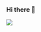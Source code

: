 ### Hi there 👋
<img src="https://capsule-render.vercel.app/api?type=waving&color=auto&height=200&section=header&text=Hello My Github!&fontSize=90"/>
<!--
**achoii/achoii** is a ✨ _special_ ✨ repository because its `README.md` (this file) appears on your GitHub profile.

Here are some ideas to get you started:

- 🔭 I’m currently working on ...
- 🌱 I’m currently learning ...
- 👯 I’m looking to collaborate on ...
- 🤔 I’m looking for help with ...
- 💬 Ask me about ...
- 📫 How to reach me: ...
- 😄 Pronouns: ...
- ⚡ Fun fact: ...
-->
